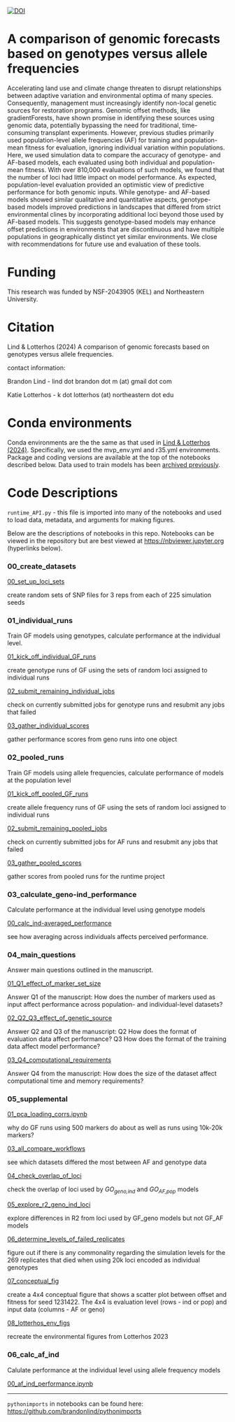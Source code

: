 [![DOI](https://zenodo.org/badge/756374985.svg)](https://doi.org/10.5281/zenodo.13899117)

# A comparison of genomic forecasts based on genotypes versus allele frequencies

Accelerating land use and climate change threaten to disrupt relationships between adaptive variation and environmental optima of many species. Consequently, management must increasingly identify non-local genetic sources for restoration programs. Genomic offset methods, like gradientForests, have shown promise in identifying these sources using genomic data, potentially bypassing the need for traditional, time-consuming transplant experiments. However, previous studies primarily used population-level allele frequencies (AF) for training and population-mean fitness for evaluation, ignoring individual variation within populations. Here, we used simulation data to compare the accuracy of genotype- and AF-based models, each evaluated using both individual and population-mean fitness. With over 810,000 evaluations of such models, we found that the number of loci had little impact on model performance. As expected, population-level evaluation provided an optimistic view of predictive performance for both genomic inputs. While genotype- and AF-based models showed similar qualitative and quantitative aspects, genotype-based models improved predictions in landscapes that differed from strict environmental clines by incorporating additional loci beyond those used by AF-based models. This suggests genotype-based models may enhance offset predictions in environments that are discontinuous and have multiple populations in geographically distinct yet similar environments. We close with recommendations for future use and evaluation of these tools.

# Funding

This research was funded by NSF-2043905 (KEL) and Northeastern University.

# Citation

Lind & Lotterhos (2024) A comparison of genomic forecasts based on genotypes versus allele frequencies.

contact information:

Brandon Lind - lind dot brandon dot m (at) gmail dot com

Katie Lotterhos - k dot lotterhos (at) northeastern dot edu

# Conda environments

Conda environments are the the same as that used in [Lind & Lotterhos (2024)](https://github.com/brandonlind/mvp-offsets). Specifically, we used the mvp_env.yml and r35.yml environments. Package and coding versions are available at the top of the notebooks described below. Data used to train models has been [archived previously](https://doi.org/10.26008/1912/bco-dmo.889769.1).

# Code Descriptions

`runtime_API.py` - this file is imported into many of the notebooks and used to load data, metadata, and arguments for making figures.

Below are the descriptions of notebooks in this repo. Notebooks can be viewed in the repository but are best viewed at https://nbviewer.jupyter.org (hyperlinks below).

### 00_create_datasets
[00_set_up_loci_sets](https://nbviewer.org/github/brandonlind/geno_af_gradient_forests/blob/main/00_create_datasets/00_set_up_loci_sets.ipynb)

create random sets of SNP files for 3 reps from each of 225 simulation seeds

### 01_individual_runs
Train GF models using genotypes, calculate performance at the individual level.

[01_kick_off_individual_GF_runs](https://nbviewer.org/github/brandonlind/geno_af_gradient_forests/blob/main/01_individual_runs/01_kick_off_individual_GF_runs.ipynb)

create genotype runs of GF using the sets of random loci assigned to individual runs

[02_submit_remaining_individual_jobs](https://nbviewer.org/github/brandonlind/geno_af_gradient_forests/blob/main/01_individual_runs/02_submit_remaining_individual_jobs.ipynb)

check on currently submitted jobs for genotype runs and resubmit any jobs that failed

[03_gather_individual_scores](https://nbviewer.org/github/brandonlind/geno_af_gradient_forests/blob/main/01_individual_runs/03_gather_individual_scores.ipynb)

gather performance scores from geno runs into one object

### 02_pooled_runs
Train GF models using allele frequencies, calculate performance of models at the population level

[01_kick_off_pooled_GF_runs](https://nbviewer.org/github/brandonlind/geno_af_gradient_forests/blob/main/02_pooled_runs/01_kick_off_pooled_GF_runs.ipynb)

create allele frequency runs of GF using the sets of random loci assigned to individual runs

[02_submit_remaining_pooled_jobs](https://nbviewer.org/github/brandonlind/geno_af_gradient_forests/blob/main/02_pooled_runs/02_submit_remaining_pooled_jobs.ipynb)

check on currently submitted jobs for AF runs and resubmit any jobs that failed

[03_gather_pooled_scores](https://nbviewer.org/github/brandonlind/geno_af_gradient_forests/blob/main/02_pooled_runs/03_gather_pooled_scores.ipynb)

gather scores from pooled runs for the runtime project

### 03_calculate_geno-ind_performance

Calculate performance at the individual level using genotype models

[00_calc_ind-averaged_performance](https://nbviewer.org/github/brandonlind/geno_af_gradient_forests/blob/main/03_calculate_geno-ind_performance/00_calc_ind-averaged_performance.ipynb)

see how averaging across individuals affects perceived performance.

### 04_main_questions

Answer main questions outlined in the manuscript.

[01_Q1_effect_of_marker_set_size](https://nbviewer.org/github/brandonlind/geno_af_gradient_forests/blob/main/04_main_questions/01_Q1_effect_of_marker_set_size.ipynb)

Answer Q1 of the manuscript: How does the number of markers used as input affect performance across population- and individual-level datasets?

[02_Q2_Q3_effect_of_genetic_source](https://nbviewer.org/github/brandonlind/geno_af_gradient_forests/blob/main/04_main_questions/02_Q2_Q3_effect_of_genetic_source.ipynb)

Answer Q2 and Q3 of the manuscript:
  Q2 How does the format of evaluation data affect performance?
  Q3 How does the format of the training data affect model performance?


[03_Q4_computational_requirements](https://nbviewer.org/github/brandonlind/geno_af_gradient_forests/blob/main/04_main_questions/03_Q4_computational_requirements.ipynb)

Answer Q4 from the manuscript: How does the size of the dataset affect computational time and memory requirements?

### 05_supplemental

[01_pca_loading_corrs.ipynb](https://nbviewer.org/github/brandonlind/geno_af_gradient_forests/blob/main/05_supplement/01_pca_loading_corrs.ipynb)

why do GF runs using 500 markers do about as well as runs using 10k-20k markers? 

[03_all_compare_workflows](https://nbviewer.org/github/brandonlind/geno_af_gradient_forests/blob/main/05_supplement/03_all_compare_workflows.ipynb)

see which datasets differed the most between AF and genotype data

[04_check_overlap_of_loci](https://nbviewer.org/github/brandonlind/geno_af_gradient_forests/blob/main/05_supplement/04_check_overlap_of_loci.ipynb)

check the overlap of loci used by *GO<sub>geno,ind</sub>* and *GO<sub>AF,pop</sub>* models

[05_explore_r2_geno_ind_loci](https://nbviewer.org/github/brandonlind/geno_af_gradient_forests/blob/main/05_supplement/05_explore_r2_geno_ind_loci.ipynb)

explore differences in R2 from loci used by GF_geno models but not GF_AF models

[06_determine_levels_of_failed_replicates](https://nbviewer.org/github/brandonlind/geno_af_gradient_forests/blob/main/05_supplement/06_determine_levels_of_failed_replicates.ipynb)

figure out if there is any commonality regarding the simulation levels for the 269 replicates that died when using 20k loci encoded as individual genotypes

[07_conceptual_fig](https://nbviewer.org/github/brandonlind/geno_af_gradient_forests/blob/main/05_supplement/07_conceptual_fig.ipynb)

create a 4x4 conceptual figure that shows a scatter plot between offset and fitness for seed 1231422. The 4x4 is evaluation level (rows - ind or pop) and input data (columns - AF or geno)

[08_lotterhos_env_figs](https://nbviewer.org/github/brandonlind/geno_af_gradient_forests/blob/main/05_supplement/08_lotterhos_env_figs.ipynb)

recreate the environmental figures from Lotterhos 2023

### 06_calc_af_ind

Calulate performance at the individual level using allele frequency models

[00_af_ind_performance.ipynb](https://nbviewer.org/github/brandonlind/geno_af_gradient_forests/blob/main/06_calc_af_ind/00_af_ind_performance.ipynb)


---

`pythonimports` in notebooks can be found here: https://github.com/brandonlind/pythonimports















